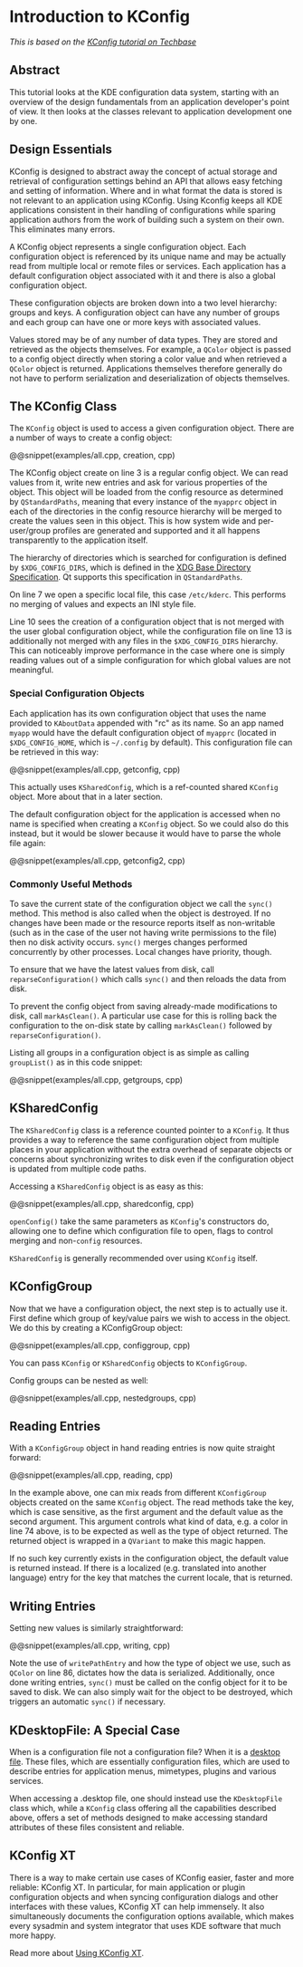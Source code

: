 # Introduction to KConfig

*This is based on the [KConfig tutorial on Techbase](https://techbase.kde.org/Development/Tutorials/KConfig)*

## Abstract

This tutorial looks at the KDE configuration data system, starting with an overview of the design fundamentals from an application developer's point of view. It then looks at the classes relevant to application development one by one.


## Design Essentials

KConfig is designed to abstract away the concept of actual storage and retrieval of configuration settings behind an API that allows easy fetching and setting of information. Where and in what format the data is stored is not relevant to an application using KConfig. Using Kconfig keeps all KDE applications consistent in their handling of configurations while sparing application authors from the work of building such a system on their own. This eliminates many errors.

A KConfig object represents a single configuration object. Each configuration object is referenced by its unique name and may be actually read from multiple local or remote files or services. Each application has a default configuration object associated with it and there is also a global configuration object.

These configuration objects are broken down into a two level hierarchy: groups and keys. A configuration object can have any number of groups and each group can have one or more keys with associated values.

Values stored may be of any number of data types. They are stored and retrieved as the objects themselves. For example, a `QColor` object is passed to a config object directly when storing a color value and when retrieved a `QColor` object is returned. Applications themselves therefore generally do not have to perform serialization and deserialization of objects themselves.


## The KConfig Class

The `KConfig` object is used to access a given configuration object. There are a number of ways to create a config object:

@@snippet(examples/all.cpp, creation, cpp)

The KConfig object create on line 3 is a regular config object. We can read values from it, write new entries and ask for various properties of the object.  This object will be loaded from the config resource as determined by `QStandardPaths`, meaning that every instance of the `myapprc` object in each of the directories in the config resource hierarchy will be merged to create the values seen in this object. This is how system wide and per-user/group profiles are generated and supported and it all happens transparently to the application itself.

The hierarchy of directories which is searched for configuration is defined by `$XDG_CONFIG_DIRS`, which is defined in the [XDG Base Directory Specification](http://standards.freedesktop.org/basedir-spec/basedir-spec-latest.html). Qt supports this specification in `QStandardPaths`.

On line 7 we open a specific local file, this case `/etc/kderc`. This performs no merging of values and expects an INI style file.

Line 10 sees the creation of a configuration object that is not merged with the user global configuration object, while the configuration file on line 13 is additionally not merged with any files in the `$XDG_CONFIG_DIRS` hierarchy. This can noticeably improve performance in the case where one is simply reading values out of a simple configuration for which global values are not meaningful.

### Special Configuration Objects

Each application has its own configuration object that uses the name provided to `KAboutData` appended with "rc" as its name. So an app named `myapp` would have the default configuration object of `myapprc` (located in `$XDG_CONFIG_HOME`, which is `~/.config` by default). This configuration file can be retrieved in this way:

@@snippet(examples/all.cpp, getconfig, cpp)

This actually uses `KSharedConfig`, which is a ref-counted shared `KConfig` object. More about that in a later section.

The default configuration object for the application is accessed when no name is specified when creating a `KConfig` object. So we could also do this instead, but it would be slower because it would have to parse the whole file again:

@@snippet(examples/all.cpp, getconfig2, cpp)

### Commonly Useful Methods

To save the current state of the configuration object we call the `sync()` method. This method is also called when the object is destroyed. If no changes have been made or the resource reports itself as non-writable (such as in the case of the user not having write permissions to the file) then no disk activity occurs. `sync()` merges changes performed concurrently by other processes. Local changes have priority, though.

To ensure that we have the latest values from disk, call `reparseConfiguration()` which calls `sync()` and then reloads the data from disk.

To prevent the config object from saving already-made modifications to disk, call `markAsClean()`. A particular use case for this is rolling back the configuration to the on-disk state by calling `markAsClean()` followed by `reparseConfiguration()`.

Listing all groups in a configuration object is as simple as calling `groupList()` as in this code snippet:

@@snippet(examples/all.cpp, getgroups, cpp)


## KSharedConfig

The `KSharedConfig` class is a reference counted pointer to a `KConfig`. It thus provides a way to reference the same configuration object from multiple places in your application without the extra overhead of separate objects or concerns about synchronizing writes to disk even if the configuration object is updated from multiple code paths.

Accessing a `KSharedConfig` object is as easy as this:

@@snippet(examples/all.cpp, sharedconfig, cpp)

`openConfig()` take the same parameters as `KConfig`'s constructors do, allowing one to define which configuration file to open, flags to control merging and non-`config` resources.

`KSharedConfig` is generally recommended over using `KConfig` itself.


## KConfigGroup

Now that we have a configuration object, the next step is to actually use it. First define which group of key/value pairs we wish to access in the object. We do this by creating a KConfigGroup object:

@@snippet(examples/all.cpp, configgroup, cpp)

You can pass `KConfig` or `KSharedConfig` objects to `KConfigGroup`.

Config groups can be nested as well:

@@snippet(examples/all.cpp, nestedgroups, cpp)


## Reading Entries

With a `KConfigGroup` object in hand reading entries is now quite straight forward:

@@snippet(examples/all.cpp, reading, cpp)

In the example above, one can mix reads from different `KConfigGroup` objects created on the same `KConfig` object. The read methods take the key, which is case sensitive, as the first argument and the default value as the second argument. This argument controls what kind of data, e.g. a color in line 74 above, is to be expected as well as the type of object returned. The returned object is wrapped in a `QVariant` to make this magic happen.

If no such key currently exists in the configuration object, the default value is returned instead. If there is a localized (e.g. translated into another language) entry for the key that matches the current locale, that is returned.


## Writing Entries

Setting new values is similarly straightforward:

@@snippet(examples/all.cpp, writing, cpp)

Note the use of `writePathEntry` and how the type of object we use, such as `QColor` on line 86, dictates how the data is serialized. Additionally, once done writing entries, `sync()` must be called on the config object for it to be saved to disk. We can also simply wait for the object to be destroyed, which triggers an automatic `sync()` if necessary.


## KDesktopFile: A Special Case

When is a configuration file not a configuration file? When it is a [desktop file](http://freedesktop.org/wiki/Specifications/desktop-entry-spec). These files, which are essentially configuration files, which are used to describe entries for application menus, mimetypes, plugins and various services.

When accessing a .desktop file, one should instead use the `KDesktopFile` class which, while a `KConfig` class offering all the capabilities described above, offers a set of methods designed to make accessing standard attributes of these files consistent and reliable.


## KConfig XT

There is a way to make certain use cases of KConfig easier, faster and more reliable: KConfig XT. In particular, for main application or plugin configuration objects and when syncing configuration dialogs and other interfaces with these values, KConfig XT can help immensely. It also  simultaneously documents the configuration options available, which makes every sysadmin and system integrator that uses KDE software that much more happy.

Read more about [Using KConfig XT](https://techbase.kde.org/Development/Tutorials/Using_KConfig_XT).
